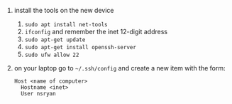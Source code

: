 1. install the tools on the new device
    1. `sudo apt install net-tools`
    1. `ifconfig` and remember the inet 12-digit address
    1. `sudo apt-get update`
    1. `sudo apt-get install openssh-server`
    1. `sudo ufw allow 22`
1. on your laptop go to `~/.ssh/config` and create a new item
    with the form:

    ```
    Host <name of computer>
      Hostname <inet>
      User nsryan
    ```
